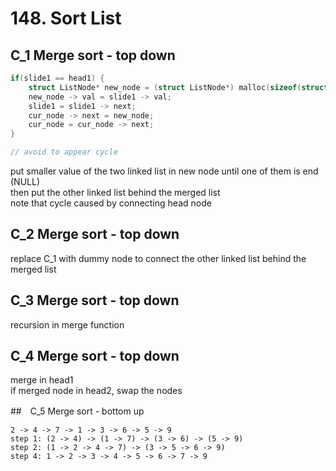 # 148. Sort List

## C_1 Merge sort - top down
```C
if(slide1 == head1) {
    struct ListNode* new_node = (struct ListNode*) malloc(sizeof(struct ListNode));
    new_node -> val = slide1 -> val;
    slide1 = slide1 -> next;
    cur_node -> next = new_node;
    cur_node = cur_node -> next;
}

// avoid to appear cycle
```

put smaller value of the two linked list in new node until one of them is end (NULL) <br/>
then put the other linked list behind the merged list <br/>
note that cycle caused by connecting head node <br/>

## C_2 Merge sort - top down
replace C_1 with dummy node to connect the other linked list behind the merged list <br/>

## C_3 Merge sort - top down
recursion in merge function <br/>

## C_4 Merge sort - top down
merge in head1 <br/>
if merged node in head2, swap the nodes <br/>

##　C_5 Merge sort - bottom up
```
2 -> 4 -> 7 -> 1 -> 3 -> 6 -> 5 -> 9
step 1: (2 -> 4) -> (1 -> 7) -> (3 -> 6) -> (5 -> 9)
step 2: (1 -> 2 -> 4 -> 7) -> (3 -> 5 -> 6 -> 9)
step 4: 1 -> 2 -> 3 -> 4 -> 5 -> 6 -> 7 -> 9
```